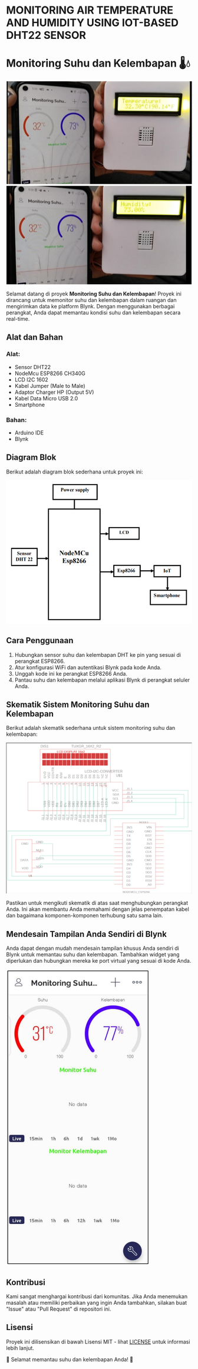 # MONITORING AIR TEMPERATURE AND HUMIDITY USING IOT-BASED DHT22 SENSOR
# Monitoring Suhu dan Kelembapan 🌡️💧

![Monitoring Suhu dan Kelembapan1](images/tampilan1.png)
![Monitoring Suhu dan Kelembapan2](images/tampilan2.png)

Selamat datang di proyek **Monitoring Suhu dan Kelembapan**! Proyek ini dirancang untuk memonitor suhu dan kelembapan dalam ruangan dan mengirimkan data ke platform Blynk. Dengan menggunakan berbagai perangkat, Anda dapat memantau kondisi suhu dan kelembapan secara real-time.

## Alat dan Bahan
### Alat:
- Sensor DHT22
- NodeMcu ESP8266 CH340G
- LCD I2C 1602
- Kabel Jumper (Male to Male)
- Adaptor Charger HP (Output 5V)
- Kabel Data Micro USB 2.0
- Smartphone

### Bahan:
- Arduino IDE
- Blynk

## Diagram Blok
Berikut adalah diagram blok sederhana untuk proyek ini:

![Diagram Blok](images/diagram_blok.png)

## Cara Penggunaan
1. Hubungkan sensor suhu dan kelembapan DHT ke pin yang sesuai di perangkat ESP8266.
2. Atur konfigurasi WiFi dan autentikasi Blynk pada kode Anda.
3. Unggah kode ini ke perangkat ESP8266 Anda.
4. Pantau suhu dan kelembapan melalui aplikasi Blynk di perangkat seluler Anda.

## Skematik Sistem Monitoring Suhu dan Kelembapan
Berikut adalah skematik sederhana untuk sistem monitoring suhu dan kelembapan:

![Skematik Sistem Monitoring](images/skematik.png)

Pastikan untuk mengikuti skematik di atas saat menghubungkan perangkat Anda. Ini akan membantu Anda memahami dengan jelas penempatan kabel dan bagaimana komponen-komponen terhubung satu sama lain.

## Mendesain Tampilan Anda Sendiri di Blynk
Anda dapat dengan mudah mendesain tampilan khusus Anda sendiri di Blynk untuk memantau suhu dan kelembapan. Tambahkan widget yang diperlukan dan hubungkan mereka ke port virtual yang sesuai di kode Anda.

![Tampilan Desain Blynk](images/desain_blynk.png)

## Kontribusi
Kami sangat menghargai kontribusi dari komunitas. Jika Anda menemukan masalah atau memiliki perbaikan yang ingin Anda tambahkan, silakan buat "Issue" atau "Pull Request" di repositori ini.

## Lisensi
Proyek ini dilisensikan di bawah Lisensi MIT - lihat [LICENSE](LICENSE) untuk informasi lebih lanjut.

🌟 Selamat memantau suhu dan kelembapan Anda! 🌟

